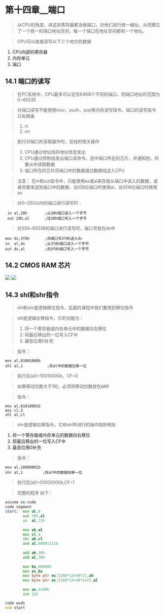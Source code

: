 # 第十四章__端口  

> 从CPU的角度，讲这些寄存器都当做端口，对他们进行统一编址，从而建立了一个统一的端口地址空间，每一个端口在地址空间都有一个地址。

> CPU可以直接读写以下三个地方的数据

1. CPU内部的寄存器
2. 内存单元
3. 端口

## 14.1 端口的读写 

> 在PC系统中，CPU最多可以定位64KB个不同的端口，则端口地址的范围为0~65535

> 对端口读写不能使用mov，push，pop等内存读写指令，端口的读写指令只有两条
> 1. in
> 2. on

> 执行对端口的读取操作时，总线的相关操作
> 1. CPU通过地址线将地址信息发出
> 2. CPU通过控制线发出端口读命令，选中端口所在的芯片，并通知他，将要从中读取数据
> 3. 端口所在的芯片将端口中的数据通过数据线送入CPU

> 注意：
> 在in和out指令中，只能使用ax或al来存放从端口中读入的数据，或者将要发送到端口中的数据，访问8位端口时使用al，访问16位端口时使用ax

> 对0~255以内的端口进行读写时： 

	 in al,20h        ;从20h端口读入一个字节
	 out 20h,al       ;往20h端口写入一个字节

> 对256~65536的端口进行读写时，端口号放在dx中

	mov dx,3f8h       ;将端口号3f8h送入dx
	in  al,dx         ;从3f8h端口读入一个字节
	out dx,al         ;向3f8h端口写入一个字节

## 14.2 CMOS RAM 芯片

![](https://gitee.com/absurdnut/tuchuang/raw/master/img/20221013201406.png)
![](https://gitee.com/absurdnut/tuchuang/raw/master/img/20221013201419.png)

## 14.3 shl和shr指令

> shl和shr是逻辑移位指令，后面的课程中我们要用到移位指令  

> shl是逻辑左移指令，它的功能为：
> 1. 将一个寄存器或内存单元中的数据向左移位
> 2. 将最后移出的一位写入CF中
> 3. 最低位用0补充

> 指令：

	mov al,01001000b
	shl al,1           ;将al中的数据左移一位

> 执行后(al)=10010000b，CF=0

> 如果移动位数大于1时，必须将移动位数放在**cl**中

> 指令：

	mov al,01010001b
	mov cl,3
	shl al,cl

> shr是逻辑右移指令，它和shl所进行的操作刚好相反

1. 将一个寄存器或内存单元的数据向右移位
2. 将最后移出的一位写入CF中
3. 最高位用0补充

> 指令：

	mov al,10000001b
	shr al,1         ;将al中的数据右移一位

> 执行后(al)=01000000b,CF=1

> 完整的程序
> 如下：

```asm
assume cs:code
code segment
start:  mov al,8
		out 70h,al
		in  al,71h
		
		mov ah,al
		mov cl,4
		shr ah,cl
		and al,00001111b
		
		add ah,30h
		add al,30h
		
		mov bx,0b800h
		mov es,bx
		mov byte ptr es:[160*12+40*2],ah
		mov byte ptr es:[160*12+40*2+2],al
		
		mov ax,4c00h
		int 21h

code ends
end start
```
